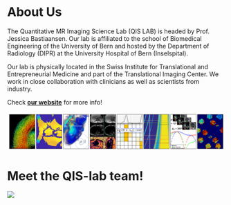 # About Us

The Quantitative MR Imaging Science Lab (QIS LAB) is headed by Prof. Jessica Bastiaansen. Our lab is affiliated to the school of Biomedical Engineering of the University of Bern and hosted by the Department of Radiology (DIPR) at the University Hospital of Bern (Inselspital).

Our lab is physically located in the Swiss Institute for Translational and Entrepreneurial Medicine and part of the Translational Imaging Center. We work in close collaboration with clinicians as well as scientists from industry.

Check [**our website**]( https://qis-mri.unibe.ch/) for more info!

[<img src="work.png">]()

# Meet the QIS-lab team!

[<img src="https://qis-mri.unibe.ch/wp-content/uploads/IMG_0301cropped-scaled-e1651087704454.jpg">]()


<!-- https://docs.github.com/github/writing-on-github/getting-started-with-writing-and-formatting-on-github/basic-writing-and-formatting-syntax --!> 
